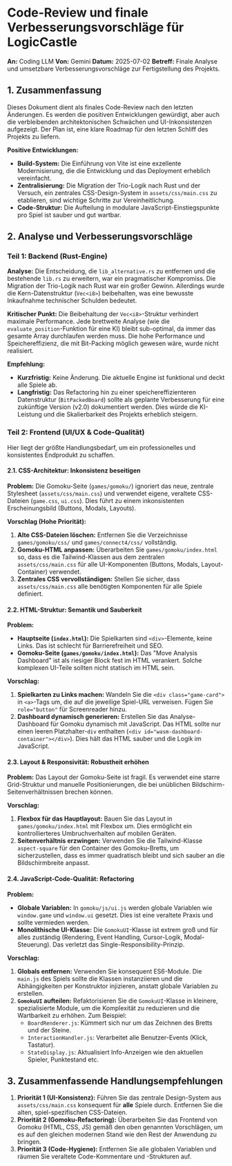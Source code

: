 
# Code-Review und finale Verbesserungsvorschläge für LogicCastle

**An:** Coding LLM
**Von:** Gemini
**Datum:** 2025-07-02
**Betreff:** Finale Analyse und umsetzbare Verbesserungsvorschläge zur Fertigstellung des Projekts.

## 1. Zusammenfassung

Dieses Dokument dient als finales Code-Review nach den letzten Änderungen. Es werden die positiven Entwicklungen gewürdigt, aber auch die verbleibenden architektonischen Schwächen und UI-Inkonsistenzen aufgezeigt. Der Plan ist, eine klare Roadmap für den letzten Schliff des Projekts zu liefern.

**Positive Entwicklungen:**
-   **Build-System:** Die Einführung von Vite ist eine exzellente Modernisierung, die die Entwicklung und das Deployment erheblich vereinfacht.
-   **Zentralisierung:** Die Migration der Trio-Logik nach Rust und der Versuch, ein zentrales CSS-Design-System in `assets/css/main.css` zu etablieren, sind wichtige Schritte zur Vereinheitlichung.
-   **Code-Struktur:** Die Aufteilung in modulare JavaScript-Einstiegspunkte pro Spiel ist sauber und gut wartbar.

## 2. Analyse und Verbesserungsvorschläge

### Teil 1: Backend (Rust-Engine)

**Analyse:** Die Entscheidung, die `lib_alternative.rs` zu entfernen und die bestehende `lib.rs` zu erweitern, war ein pragmatischer Kompromiss. Die Migration der Trio-Logik nach Rust war ein großer Gewinn. Allerdings wurde die Kern-Datenstruktur (`Vec<i8>`) beibehalten, was eine bewusste Inkaufnahme technischer Schulden bedeutet.

**Kritischer Punkt:** Die Beibehaltung der `Vec<i8>`-Struktur verhindert maximale Performance. Jede brettweite Analyse (wie die `evaluate_position`-Funktion für eine KI) bleibt sub-optimal, da immer das gesamte Array durchlaufen werden muss. Die hohe Performance und Speichereffizienz, die mit Bit-Packing möglich gewesen wäre, wurde nicht realisiert.

**Empfehlung:**
-   **Kurzfristig:** Keine Änderung. Die aktuelle Engine ist funktional und deckt alle Spiele ab.
-   **Langfristig:** Das Refactoring hin zu einer speichereffizienteren Datenstruktur (`BitPackedBoard`) sollte als geplante Verbesserung für eine zukünftige Version (v2.0) dokumentiert werden. Dies würde die KI-Leistung und die Skalierbarkeit des Projekts erheblich steigern.

### Teil 2: Frontend (UI/UX & Code-Qualität)

Hier liegt der größte Handlungsbedarf, um ein professionelles und konsistentes Endprodukt zu schaffen.

#### 2.1. CSS-Architektur: Inkonsistenz beseitigen

**Problem:** Die Gomoku-Seite (`games/gomoku/`) ignoriert das neue, zentrale Stylesheet (`assets/css/main.css`) und verwendet eigene, veraltete CSS-Dateien (`game.css`, `ui.css`). Dies führt zu einem inkonsistenten Erscheinungsbild (Buttons, Modals, Layouts).

**Vorschlag (Hohe Priorität):**
1.  **Alte CSS-Dateien löschen:** Entfernen Sie die Verzeichnisse `games/gomoku/css/` und `games/connect4/css/` vollständig.
2.  **Gomoku-HTML anpassen:** Überarbeiten Sie `games/gomoku/index.html` so, dass es die Tailwind-Klassen aus dem zentralen `assets/css/main.css` für alle UI-Komponenten (Buttons, Modals, Layout-Container) verwendet.
3.  **Zentrales CSS vervollständigen:** Stellen Sie sicher, dass `assets/css/main.css` alle benötigten Komponenten für alle Spiele definiert.

#### 2.2. HTML-Struktur: Semantik und Sauberkeit

**Problem:**
-   **Hauptseite (`index.html`):** Die Spielkarten sind `<div>`-Elemente, keine Links. Das ist schlecht für Barrierefreiheit und SEO.
-   **Gomoku-Seite (`games/gomoku/index.html`):** Das "Move Analysis Dashboard" ist als riesiger Block fest im HTML verankert. Solche komplexen UI-Teile sollten nicht statisch im HTML sein.

**Vorschlag:**
1.  **Spielkarten zu Links machen:** Wandeln Sie die `<div class="game-card">` in `<a>`-Tags um, die auf die jeweilige Spiel-URL verweisen. Fügen Sie `role="button"` für Screenreader hinzu.
2.  **Dashboard dynamisch generieren:** Erstellen Sie das Analyse-Dashboard für Gomoku dynamisch mit JavaScript. Das HTML sollte nur einen leeren Platzhalter-`div` enthalten (`<div id="wasm-dashboard-container"></div>`). Dies hält das HTML sauber und die Logik im JavaScript.

#### 2.3. Layout & Responsivität: Robustheit erhöhen

**Problem:** Das Layout der Gomoku-Seite ist fragil. Es verwendet eine starre Grid-Struktur und manuelle Positionierungen, die bei unüblichen Bildschirm-Seitenverhältnissen brechen können.

**Vorschlag:**
1.  **Flexbox für das Hauptlayout:** Bauen Sie das Layout in `games/gomoku/index.html` mit Flexbox um. Dies ermöglicht ein kontrollierteres Umbruchverhalten auf mobilen Geräten.
2.  **Seitenverhältnis erzwingen:** Verwenden Sie die Tailwind-Klasse `aspect-square` für den Container des Gomoku-Bretts, um sicherzustellen, dass es immer quadratisch bleibt und sich sauber an die Bildschirmbreite anpasst.

#### 2.4. JavaScript-Code-Qualität: Refactoring

**Problem:**
-   **Globale Variablen:** In `gomoku/js/ui.js` werden globale Variablen wie `window.game` und `window.ui` gesetzt. Dies ist eine veraltete Praxis und sollte vermieden werden.
-   **Monolithische UI-Klasse:** Die `GomokuUI`-Klasse ist extrem groß und für alles zuständig (Rendering, Event Handling, Cursor-Logik, Modal-Steuerung). Das verletzt das Single-Responsibility-Prinzip.

**Vorschlag:**
1.  **Globals entfernen:** Verwenden Sie konsequent ES6-Module. Die `main.js` des Spiels sollte die Klassen instanziieren und die Abhängigkeiten per Konstruktor injizieren, anstatt globale Variablen zu erstellen.
2.  **`GomokuUI` aufteilen:** Refaktorisieren Sie die `GomokuUI`-Klasse in kleinere, spezialisierte Module, um die Komplexität zu reduzieren und die Wartbarkeit zu erhöhen. Zum Beispiel:
    -   `BoardRenderer.js`: Kümmert sich nur um das Zeichnen des Bretts und der Steine.
    -   `InteractionHandler.js`: Verarbeitet alle Benutzer-Events (Klick, Tastatur).
    -   `StateDisplay.js`: Aktualisiert Info-Anzeigen wie den aktuellen Spieler, Punktestand etc.

## 3. Zusammenfassende Handlungsempfehlungen

1.  **Priorität 1 (UI-Konsistenz):** Führen Sie das zentrale Design-System aus `assets/css/main.css` konsequent für **alle** Spiele durch. Entfernen Sie die alten, spiel-spezifischen CSS-Dateien.
2.  **Priorität 2 (Gomoku-Refactoring):** Überarbeiten Sie das Frontend von Gomoku (HTML, CSS, JS) gemäß den oben genannten Vorschlägen, um es auf den gleichen modernen Stand wie den Rest der Anwendung zu bringen.
3.  **Priorität 3 (Code-Hygiene):** Entfernen Sie alle globalen Variablen und räumen Sie veraltete Code-Kommentare und -Strukturen auf.
